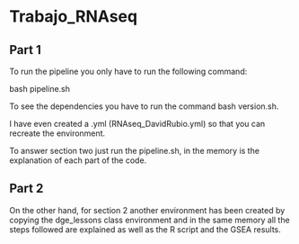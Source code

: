 # Trabajo_RNAseq

## Part 1

To run the pipeline you only have to run the following command:

bash pipeline.sh

To see the dependencies you have to run the command bash version.sh.

I have even created a .yml (RNAseq_DavidRubio.yml) so that you can recreate the environment.

To answer section two just run the pipeline.sh, in the memory is the explanation of each part of the code.


## Part 2

On the other hand, for section 2 another environment has been created by copying the dge_lessons class environment and in the same memory all the steps followed are explained as well as the R script and the GSEA results.
